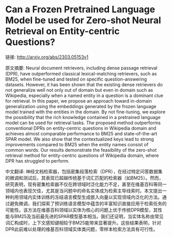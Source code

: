 # Can a Frozen Pretrained Language Model be used for Zero-shot Neural Retrieval on Entity-centric Questions?

链接: http://arxiv.org/abs/2303.05153v1

原文摘要:
Neural document retrievers, including dense passage retrieval (DPR), have
outperformed classical lexical-matching retrievers, such as BM25, when
fine-tuned and tested on specific question-answering datasets. However, it has
been shown that the existing dense retrievers do not generalize well not only
out of domain but even in domain such as Wikipedia, especially when a named
entity in a question is a dominant clue for retrieval. In this paper, we
propose an approach toward in-domain generalization using the embeddings
generated by the frozen language model trained with the entities in the domain.
By not fine-tuning, we explore the possibility that the rich knowledge
contained in a pretrained language model can be used for retrieval tasks. The
proposed method outperforms conventional DPRs on entity-centric questions in
Wikipedia domain and achieves almost comparable performance to BM25 and
state-of-the-art SPAR model. We also show that the contextualized keys lead to
strong improvements compared to BM25 when the entity names consist of common
words. Our results demonstrate the feasibility of the zero-shot retrieval
method for entity-centric questions of Wikipedia domain, where DPR has
struggled to perform.

中文翻译:
神经文档检索器，包括密集段落检索（DPR），在经过特定问答数据集的微调和测试后，其表现已超越传统基于词汇匹配的检索器（如BM25）。然而，研究表明，现有密集检索器不仅在跨领域时泛化能力不足，甚至在维基百科等同一领域内也表现欠佳，尤其是当问题中的命名实体成为检索主导线索时。本文提出一种利用领域内实体训练的冻结语言模型生成嵌入向量以实现领域内泛化的方法。通过避免微调，我们探索了预训练语言模型中蕴含的丰富知识直接应用于检索任务的可能性。该方法在维基百科领域以实体为核心的问题上优于传统DPR模型，其性能与BM25及当前最先进的SPAR模型基本相当。我们还证明，当实体名称由常见词汇构成时，上下文感知键相较于BM25能带来显著提升。这些结果表明，针对DPR此前难以处理的维基百科领域实体类问题，零样本检索方法具有可行性。
